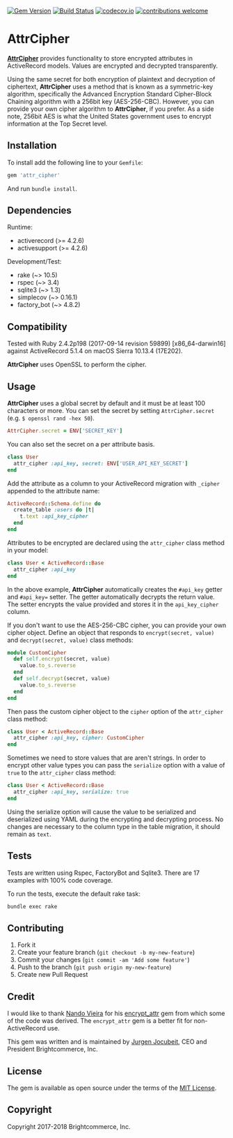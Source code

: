 [![Gem Version](https://badge.fury.io/rb/attr_cipher.svg)](https://badge.fury.io/rb/attr_cipher)
[![Build Status](https://travis-ci.org/brightcommerce/attr_cipher.svg?branch=master)](https://travis-ci.org/brightcommerce/attr_cipher)
[![codecov.io](https://codecov.io/github/brightcommerce/attr_cipher/coverage.svg?branch=master)](https://codecov.io/github/brightcommerce/attr_cipher?branch=master)
[![contributions welcome](https://img.shields.io/badge/contributions-welcome-brightgreen.svg?style=flat)](https://github.com/brightcommerce/attr_cipher/pulls)

# AttrCipher

[**AttrCipher**](https://github.com/brightcommerce/attr_cipher) provides functionality to store encrypted attributes in ActiveRecord models. Values are encrypted and decrypted transparently.

Using the same secret for both encryption of plaintext and decryption of ciphertext, **AttrCipher** uses a method that is known as a symmetric-key algorithm, specifically the Advanced Encryption Standard Cipher-Block Chaining algorithm with a 256bit key (AES-256-CBC). However, you can provide your own cipher algorithm to **AttrCipher**, if you prefer. As a side note, 256bit AES is what the United States government uses to encrypt information at the Top Secret level.

## Installation

To install add the following line to your `Gemfile`:

``` ruby
gem 'attr_cipher'
```

And run `bundle install`.

## Dependencies

Runtime:
- activerecord (>= 4.2.6)
- activesupport (>= 4.2.6)

Development/Test:
- rake (~> 10.5)
- rspec (~> 3.4)
- sqlite3 (~> 1.3)
- simplecov (~> 0.16.1)
- factory_bot (~> 4.8.2)

## Compatibility

Tested with Ruby 2.4.2p198 (2017-09-14 revision 59899) [x86_64-darwin16] against ActiveRecord 5.1.4 on macOS Sierra 10.13.4 (17E202).

**AttrCipher** uses OpenSSL to perform the cipher.

## Usage

**AttrCipher** uses a global secret by default and it must be at least 100 characters or more. You can set the secret by setting `AttrCipher.secret` (e.g. `$ openssl rand -hex 50`).

```ruby
AttrCipher.secret = ENV['SECRET_KEY']
```

You can also set the secret on a per attribute basis.

```ruby
class User
  attr_cipher :api_key, secret: ENV['USER_API_KEY_SECRET']
end
```

Add the attribute as a column to your ActiveRecord migration with `_cipher` appended to the attribute name:

```ruby
ActiveRecord::Schema.define do
  create_table :users do |t|
    t.text :api_key_cipher
  end
end
```

Attributes to be encrypted are declared using the `attr_cipher` class method in your model:

```ruby
class User < ActiveRecord::Base
  attr_cipher :api_key
end
```

In the above example, **AttrCipher** automatically creates the `#api_key` getter and `#api_key=` setter. The getter automatically decrypts the return value. The setter encrypts the value provided and stores it in the `api_key_cipher` column.

If you don't want to use the AES-256-CBC cipher, you can provide your own cipher object. Define an object that responds to `encrypt(secret, value)` and `decrypt(secret, value)` class methods:

```ruby
module CustomCipher
  def self.encrypt(secret, value)
    value.to_s.reverse
  end
  def self.decrypt(secret, value)
    value.to_s.reverse
  end
end
```

Then pass the custom cipher object to the `cipher` option of the `attr_cipher` class method:

```ruby
class User < ActiveRecord::Base
  attr_cipher :api_key, cipher: CustomCipher
end
```

Sometimes we need to store values that are aren't strings. In order to encrypt other value types  you can pass the `serialize` option with a value of `true` to the `attr_cipher` class method:

```ruby
class User < ActiveRecord::Base
  attr_cipher :api_key, serialize: true
end
```

Using the serialize option will cause the value to be serialized and deserialized using YAML during the encrypting and decrypting process. No changes are necessary to the column type in the table migration, it should remain as `text`.

## Tests

Tests are written using Rspec, FactoryBot and Sqlite3. There are 17 examples with 100% code coverage.

To run the tests, execute the default rake task:

``` bash
bundle exec rake
```

## Contributing

1. Fork it
2. Create your feature branch (`git checkout -b my-new-feature`)
3. Commit your changes (`git commit -am 'Add some feature'`)
4. Push to the branch (`git push origin my-new-feature`)
5. Create new Pull Request

## Credit

I would like to thank [Nando Vieira](http://nandovieira.com/) for his [encrypt_attr](https://github.com/fnando/encrypt_attr) gem from which some of the code was derived. The `encrypt_attr` gem is a better fit for non-ActiveRecord use.

This gem was written and is maintained by [Jurgen Jocubeit](https://github.com/JurgenJocubeit), CEO and President Brightcommerce, Inc.

## License

The gem is available as open source under the terms of the [MIT License](http://opensource.org/licenses/MIT).

## Copyright

Copyright 2017-2018 Brightcommerce, Inc.

